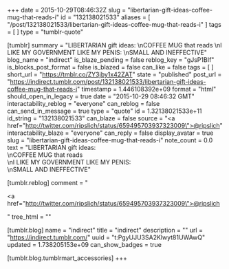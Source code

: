 +++
date = 2015-10-29T08:46:32Z
slug = "libertarian-gift-ideas-coffee-mug-that-reads-i"
id = "132138021533"
aliases = [ "/post/132138021533/libertarian-gift-ideas-coffee-mug-that-reads-i" ]
tags = [ ]
type = "tumblr-quote"

[tumblr]
summary = "LIBERTARIAN gift ideas: \nCOFFEE MUG that reads \nI LIKE MY GOVERNMENT LIKE MY PENIS: \nSMALL AND INEFFECTIVE"
blog_name = "indirect"
is_blaze_pending = false
reblog_key = "gJsP1BIf"
is_blocks_post_format = false
is_blazed = false
can_like = false
tags = [ ]
short_url = "https://tmblr.co/ZY3jby1x42ZAT"
state = "published"
post_url = "https://indirect.tumblr.com/post/132138021533/libertarian-gift-ideas-coffee-mug-that-reads-i"
timestamp = 1.446108392e+09
format = "html"
should_open_in_legacy = true
date = "2015-10-29 08:46:32 GMT"
interactability_reblog = "everyone"
can_reblog = false
can_send_in_message = true
type = "quote"
id = 1.32138021533e+11
id_string = "132138021533"
can_blaze = false
source = "<a href=\"http://twitter.com/ripslich/status/659495703937323009\">@ripslich</a>"
interactability_blaze = "everyone"
can_reply = false
display_avatar = true
slug = "libertarian-gift-ideas-coffee-mug-that-reads-i"
note_count = 0.0
text = "LIBERTARIAN gift ideas: <br/>\nCOFFEE MUG that reads<br/>\nI LIKE MY GOVERNMENT LIKE MY PENIS:<br/>\nSMALL AND INEFFECTIVE"

[tumblr.reblog]
comment = "<p><a href=\"http://twitter.com/ripslich/status/659495703937323009\">@ripslich</a></p>"
tree_html = ""

[tumblr.blog]
name = "indirect"
title = "indirect"
description = ""
url = "https://indirect.tumblr.com/"
uuid = "t:PgyUJU3SA2Klwyt81UWAwQ"
updated = 1.738205153e+09
can_show_badges = true

[tumblr.blog.tumblrmart_accessories]
+++
